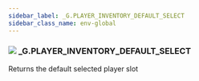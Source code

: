 ```yaml
---
sidebar_label: _G.PLAYER_INVENTORY_DEFAULT_SELECT
sidebar_class_name: env-global
---
```


### ![](/img/wiki/global.png) **_G**.PLAYER_INVENTORY_DEFAULT_SELECT
Returns the default selected player slot<br/>
